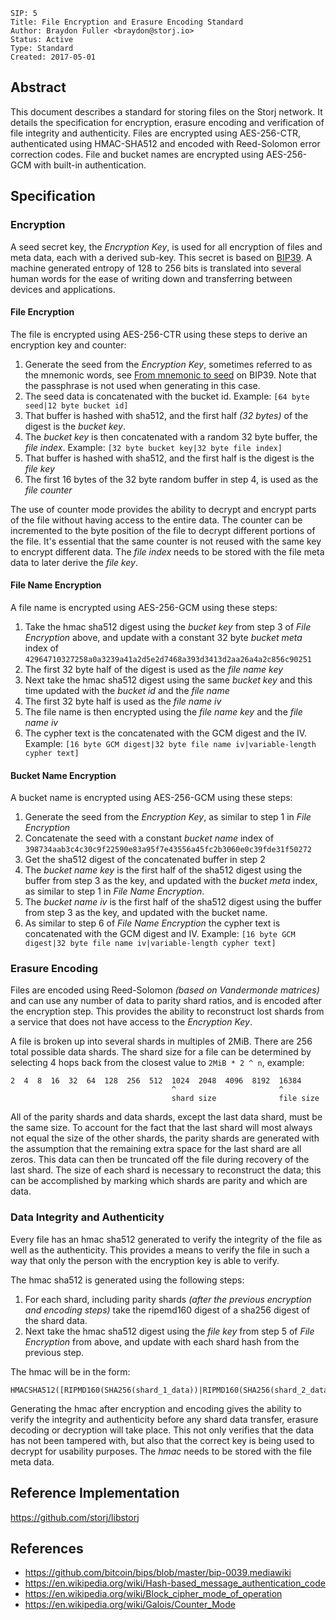```
SIP: 5
Title: File Encryption and Erasure Encoding Standard
Author: Braydon Fuller <braydon@storj.io>
Status: Active
Type: Standard
Created: 2017-05-01
```

Abstract
--------

This document describes a standard for storing files on the Storj network. It details the specification for encryption, erasure encoding and verification of file integrity and authenticity. Files are encrypted using AES-256-CTR, authenticated using HMAC-SHA512 and encoded with Reed-Solomon error correction codes. File and bucket names are encrypted using AES-256-GCM with built-in authentication.

Specification
-------------

### Encryption

A seed secret key, the *Encryption Key*, is used for all encryption of files and meta data, each with a derived sub-key. This secret is based on [BIP39](https://github.com/bitcoin/bips/blob/master/bip-0039.mediawiki). A machine generated entropy of 128 to 256 bits is translated into several human words for the ease of writing down and transferring between devices and applications.

#### File Encryption

The file is encrypted using AES-256-CTR using these steps to derive an encryption key and counter:

1. Generate the seed from the *Encryption Key*, sometimes referred to as the mnemonic words, see [From mnemonic to seed](https://github.com/bitcoin/bips/blob/master/bip-0039.mediawiki#from-mnemonic-to-seed) on BIP39. Note that the passphrase is not used when generating in this case.
2. The seed data is concatenated with the bucket id. Example: `[64 byte seed|12 byte bucket id]`
3. That buffer is hashed with sha512, and the first half *(32 bytes)* of the digest is the *bucket key*.
4. The *bucket key* is then concatenated with a random 32 byte buffer, the *file index*. Example: `[32 byte bucket key|32 byte file index]`
5. That buffer is hashed with sha512, and the first half is the digest is the *file key*
6. The first 16 bytes of the 32 byte random buffer in step 4, is used as the *file counter*

The use of counter mode provides the ability to decrypt and encrypt parts of the file without having access to the entire data. The counter can be incremented to the byte position of the file to decrypt different portions of the file. It's essential that the same counter is not reused with the same key to encrypt different data. The *file index* needs to be stored with the file meta data to later derive the *file key*.

#### File Name Encryption

A file name is encrypted using AES-256-GCM using these steps:

1. Take the hmac sha512 digest using the *bucket key* from step 3 of *File Encryption* above, and update with a constant 32 byte *bucket meta* index of `42964710327258a0a3239a41a2d5e2d7468a393d3413d2aa26a4a2c856c90251`
2. The first 32 byte half of the digest is used as the *file name key*
3. Next take the hmac sha512 digest using the same *bucket key* and this time updated with the *bucket id* and the *file name*
4. The first 32 byte half is used as the *file name iv*
5. The file name is then encrypted using the *file name key* and the *file name iv*
6. The cypher text is the concatenated with the GCM digest and the IV. Example: `[16 byte GCM digest|32 byte file name iv|variable-length cypher text]`

#### Bucket Name Encryption

A bucket name is encrypted using AES-256-GCM using these steps:

1. Generate the seed from the *Encryption Key*, as similar to step 1 in *File Encryption*
2. Concatenate the seed with a constant *bucket name* index of `398734aab3c4c30c9f22590e83a95f7e43556a45fc2b3060e0c39fde31f50272`
3. Get the sha512 digest of the concatenated buffer in step 2
4. The *bucket name key* is the first half of the sha512 digest using the buffer from step 3 as the key, and updated with the *bucket meta* index, as similar to step 1 in *File Name Encryption*.
5. The *bucket name iv* is the first half of the sha512 digest using the buffer from step 3 as the key, and updated with the bucket name.
6. As similar to step 6 of *File Name Encryption* the cypher text is concatenated with the GCM digest and IV. Example: `[16 byte GCM digest|32 byte file name iv|variable-length cypher text]`

### Erasure Encoding

Files are encoded using Reed-Solomon *(based on Vandermonde matrices)* and can use any number of data to parity shard ratios, and is encoded after the encryption step. This provides the ability to reconstruct lost shards from a service that does not have access to the *Encryption Key*.

A file is broken up into several shards in multiples of 2MiB. There are 256 total possible data shards. The shard size for a file can be determined by selecting 4 hops back from the closest value to `2MiB * 2 ^ n`, example:

```
2  4  8  16  32  64  128  256  512  1024  2048  4096  8192  16384
                                    ^                       ^
                                    shard size              file size
```

All of the parity shards and data shards, except the last data shard, must be the same size. To account for the fact that the last shard will most always not equal the size of the other shards, the parity shards are generated with the assumption that the remaining extra space for the last shard are all zeros. This data can then be truncated off the file during recovery of the last shard. The size of each shard is necessary to reconstruct the data; this can be accomplished by marking which shards are parity and which are data.

### Data Integrity and Authenticity

Every file has an hmac sha512 generated to verify the integrity of the file as well as the authenticity. This provides a means to verify the file in such a way that only the person with the encryption key is able to verify.

The hmac sha512 is generated using the following steps:

1. For each shard, including parity shards *(after the previous encryption and encoding steps)* take the ripemd160 digest of a sha256 digest of the shard data.
2. Next take the hmac sha512 digest using the *file key* from step 5 of *File Encryption* from above, and update with each shard hash from the previous step.

The hmac will be in the form:
```
HMACSHA512([RIPMD160(SHA256(shard_1_data))|RIPMD160(SHA256(shard_2_data))|...])
```

Generating the hmac after encryption and encoding gives the ability to verify the integrity and authenticity before any shard data transfer, erasure decoding or decryption will take place. This not only verifies that the data has not been tampered with, but also that the correct key is being used to decrypt for usability purposes. The *hmac* needs to be stored with the file meta data.


Reference Implementation
------------------------

https://github.com/storj/libstorj


References
--------------
- https://github.com/bitcoin/bips/blob/master/bip-0039.mediawiki
- https://en.wikipedia.org/wiki/Hash-based_message_authentication_code
- https://en.wikipedia.org/wiki/Block_cipher_mode_of_operation
- https://en.wikipedia.org/wiki/Galois/Counter_Mode
